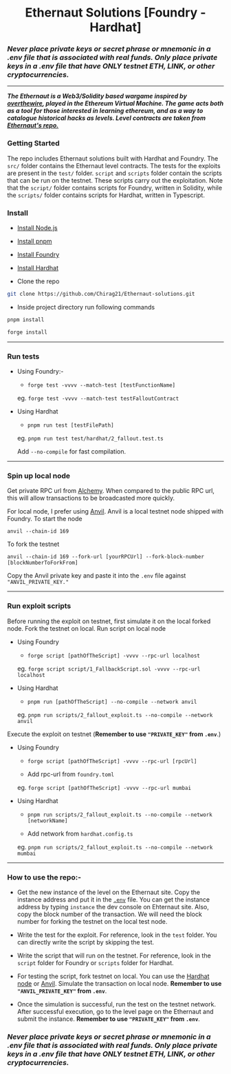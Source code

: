 # <h1 align="center"> Ethernaut Solutions [Foundry - Hardhat]</h1>

### _Never place private keys or secret phrase or mnemonic in a .env file that is associated with real funds. Only place private keys in a .env file that have ONLY testnet ETH, LINK, or other cryptocurrencies._

---

*__The Ethernaut is a Web3/Solidity based wargame inspired by [overthewire](https://overthewire.org), played in the Ethereum Virtual Machine. The game acts both as a tool for those interested in learning ethereum, and as a way to catalogue historical hacks as levels. Level contracts are taken from [Ethernaut's repo.](https://github.com/OpenZeppelin/ethernaut)__*

### Getting Started
The repo includes Ethernaut solutions built with Hardhat and Foundry. The `src/` folder contains the Ethernaut level contracts. The tests for the exploits are present in the `test/` folder. `script` and `scripts` folder contain the scripts that can be run on the testnet. These scripts carry out the exploitation.
Note that the `script/` folder contains scripts for Foundry, written in Solidity, while the `scripts/` folder contains scripts for Hardhat, written in Typescript.
### Install
- [Install Node.js](https://nodejs.org/en/)

- [Install pnpm](https://pnpm.io/installation)

- [Install Foundry](https://book.getfoundry.sh/getting-started/installation)

- [Install Hardhat](https://hardhat.org/hardhat-runner/docs/getting-started#installation)

- Clone the repo
```bash
git clone https://github.com/Chirag21/Ethernaut-solutions.git
```
- Inside project directory run following commands

```bash
pnpm install
```

```bash
forge install
```
---

### Run tests
- Using Foundry:-
     - ```
       forge test -vvvv --match-test [testFunctionName]
        ```
    
    eg. ```forge test -vvvv --match-test testFalloutContract```
    
- Using Hardhat
    - ```
      pnpm run test [testFilePath]
      ```

    eg. ```pnpm run test test/hardhat/2_fallout.test.ts```

    Add `--no-compile` for fast compilation.
    
---

### Spin up local node
Get private RPC url from [Alchemy](https://www.alchemy.com/overviews/private-rpc-endpoint). When compared to the public RPC url, this will allow transactions to be broadcasted more quickly. 

For local node, I prefer using [Anvil](https://book.getfoundry.sh/anvil/). Anvil is a local testnet node shipped with Foundry.
To start the node
```
anvil --chain-id 169
```
To fork the testnet
```
anvil --chain-id 169 --fork-url [yourRPCUrl] --fork-block-number [blockNumberToForkFrom]
```
Copy the Anvil private key and paste it into the `.env` file against `"ANVIL_PRIVATE_KEY."`

---

### Run exploit scripts
Before running the exploit on testnet, first simulate it on the local forked node.
Fork the testnet on local.
Run script on local node

- Using Foundry 
    - ```
      forge script [pathOfTheScript] -vvvv --rpc-url localhost
      ```
    
    eg. ```
      forge script script/1_FallbackScript.sol -vvvv --rpc-url localhost
      ```

- Using Hardhat
    - ```
      pnpm run [pathOfTheScript] --no-compile --network anvil
      ```
    
    eg. ```
      pnpm run scripts/2_fallout_exploit.ts --no-compile --network anvil
      ```

Execute the exploit on testnet (__Remember to use `"PRIVATE_KEY"` from `.env`__.)

- Using Foundry
    - ```
      forge script [pathOfTheScript] -vvvv --rpc-url [rpcUrl]
      ```
    - Add rpc-url from `foundry.toml`
    
    eg. ```
      forge script [pathOfTheScript] -vvvv --rpc-url mumbai
      ```

- Using Hardhat
    - ```
      pnpm run scripts/2_fallout_exploit.ts --no-compile --network [networkName]
      ```
      
    - Add network from `hardhat.config.ts`
    
    eg. ```
      pnpm run scripts/2_fallout_exploit.ts --no-compile --network mumbai
      ```
---

### How to use the repo:-
- Get the new instance of the level on the Ethernaut site. Copy the instance address and put it in the [`.env`](https://github.com/Chirag21/Ethernaut-solutions/blob/main/.evn-example) file. You can get the instance address by typing `instance` the dev console on Ehternaut site. Also, copy the block number of the transaction. We will need the block number for forking the testnet on the local test node.

- Write the test for the exploit. For reference, look in the `test` folder. You can directly write the script by skipping the test.

- Write the script that will run on the testnet. For reference, look in the `script` folder for Foundry or `scripts` folder for Hardhat. 
- For testing the script, fork testnet on local. You can use the [Hardhat node](https://hardhat.org/hardhat-network/docs/overview) or [Anvil](https://book.getfoundry.sh/anvil/). Simulate the transaction on local node. __Remember to use `"ANVIL_PRIVATE_KEY"` from `.env`__.

- Once the simulation is successful, run the test on the testnet network. After successful execution, go to the level page on the Ethernaut and submit the instance. __Remember to use `"PRIVATE_KEY"` from `.env`__.


### _Never place private keys or secret phrase or mnemonic in a .env file that is associated with real funds. Only place private keys in a .env file that have ONLY testnet ETH, LINK, or other cryptocurrencies._
